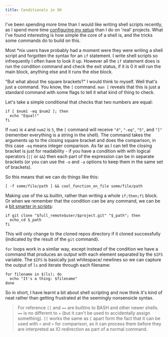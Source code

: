 ```yaml
---
title: Conditionals in SH
---
```


I've been spending more time than I would like writing shell scripts recently, as I spend more time [configuring my setup](https://github.com/JavaNut13/dotfiles) than I do on 'real' projects. What I've found interesting is how simple the core of a shell is, and the tricks some commands do to build on this.

Most \*nix users have probably had a moment were they were writing a shell script and forgotten the syntax for an `if` statement. I write shell scripts so infrequently I often have to look it up. However all the `if` statement does is run the condition command and check the exit status, if it is 0 it will run the main block, anything else and it runs the else block.

"But what about the square brackets?" I would think to myself. Well that's just a command. You know, the `[` command. `man [` reveals that this is just a standard command with some flags to tell it what kind of thing to check.

Let's take a simple conditional that checks that two numbers are equal:

```shell
if [ $num1 -eq $num2 ]; then
  echo "Equal!"
fi
```

If `num1` is `4` and `num2` is `5`, the `[` command will receive `"4"`, `"-eq"`, `"5"`, and `"]"` (remember everything is a string in the shell). The command takes the arguments up to the closing square bracket and does the comparison, in this case `-eq` means integer comparison. As far as I can tell the closing bracket is just for readability - if you have a condition with with logical operators (`||` or `&&`) then each part of the expression can be in separate brackets (or you can use the `-o` and `-a` options to keep them in the same set of brackets).

So this means that we can do things like this:

```shell
[ -f some/file/path ] && cool_function_on_file some/file/path
```

Making use of the `&&` builtin, rather than writing a whole `if;then;fi` block. Or when we remember that the condition can be any command, we can be a [bit smarter in scripts](https://github.com/JavaNut13/dotfiles/blob/master/zsh/gcd.sh#L109):

```shell
if git clone "$full_remote$user/$project.git" "$_path"; then
  echo_cd $_path
fi
```

This will only change to the cloned repos directory if it cloned successfully (indicated by the result of the `git` command).

`for` loops work in a similar way, except instead of the condition we have a command that produces an output with each element separated by the `$IFS` variable. The `$IFS` is basically just whitespace/ newlines so we can capture the output of `ls` and iterate through each filename:

```shell
for filename in $(ls); do
  echo "It's a thing: $filename"
done
```

So in short, I have learnt a bit about shell scripting and now think it's kind of neat rather than getting frustrated at the seemingly nonsensicle syntax.

> For reference `[[` and `==` are builtins to BASH and other newer shells. `==` is no different to `=` (but it can't be used to accidentally assign something). `[[` works the same as `[` apart form the fact that it can be used with `<` and `>` for comparison, as it can process them before they are interpreted as IO redirection as part of a normal command.
